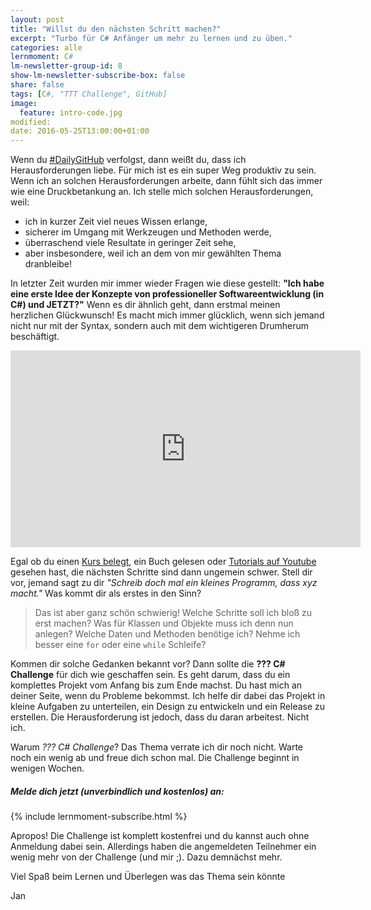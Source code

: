 ```yaml
---
layout: post
title: "Willst du den nächsten Schritt machen?"
excerpt: "Turbo für C# Anfänger um mehr zu lernen und zu üben."
categories: alle
lernmoment: C#
lm-newsletter-group-id: 8
show-lm-newsletter-subscribe-box: false
share: false
tags: [C#, "TTT Challenge", GitHub]
image:
  feature: intro-code.jpg
modified:
date: 2016-05-25T13:00:00+01:00
---
```


Wenn du [#DailyGitHub](https://github.com/LernMoment/DailyGitHub) verfolgst, dann weißt du, dass ich Herausforderungen liebe. Für mich ist es ein super Weg produktiv zu sein. Wenn ich an solchen Herausforderungen arbeite, dann fühlt sich das immer wie eine Druckbetankung an. Ich stelle mich solchen Herausforderungen, weil:

 - ich in kurzer Zeit viel neues Wissen erlange,
 - sicherer im Umgang mit Werkzeugen und Methoden werde,
 - überraschend viele Resultate in geringer Zeit sehe,
 - aber insbesondere, weil ich an dem von mir gewählten Thema dranbleibe!

In letzter Zeit wurden mir immer wieder Fragen wie diese gestellt: **"Ich habe eine erste Idee der Konzepte von professioneller Softwareentwicklung (in C#) und JETZT?"**
Wenn es dir ähnlich geht, dann erstmal meinen herzlichen Glückwunsch! Es macht mich immer glücklich, wenn sich jemand nicht nur mit der Syntax, sondern auch mit dem wichtigeren Drumherum beschäftigt.

<iframe width="560" height="315" src="https://www.youtube-nocookie.com/embed/3AIX1TzSqog?" frameborder="0" allow="encrypted-media" allowfullscreen></iframe>

Egal ob du einen [Kurs belegt](/einstieg-csharp/), ein Buch gelesen oder [Tutorials auf Youtube](https://www.youtube.com/playlist?list=PLP2TrPpx5VNkr-wmkjguVZAvN4T5EPJbF) gesehen hast, die nächsten Schritte sind dann ungemein schwer. Stell dir vor, jemand sagt zu dir *"Schreib doch mal ein kleines Programm, dass xyz macht."* Was kommt dir als erstes in den Sinn? 

> Das ist aber ganz schön schwierig!
> Welche Schritte soll ich bloß zu erst machen?
> Was für Klassen und Objekte muss ich denn nun anlegen?
> Welche Daten und Methoden benötige ich?
> Nehme ich besser eine `for` oder eine `while` Schleife?

Kommen dir solche Gedanken bekannt vor? Dann sollte die **??? C# Challenge** für dich wie geschaffen sein. Es geht darum, dass du ein komplettes Projekt vom Anfang bis zum Ende machst. Du hast mich an deiner Seite, wenn du Probleme bekommst. Ich helfe dir dabei das Projekt in kleine Aufgaben zu unterteilen, ein Design zu entwickeln und ein Release zu erstellen. Die Herausforderung ist jedoch, dass du daran arbeitest. Nicht ich.

Warum *??? C# Challenge*? Das Thema verrate ich dir noch nicht. Warte noch ein wenig ab und freue dich schon mal. Die Challenge beginnt in wenigen Wochen. 

<div class="subscribe-notice">
  <h5>Melde dich jetzt (unverbindlich und kostenlos) an:</h5>
    {% include lernmoment-subscribe.html %}
</div>

Apropos! Die Challenge ist komplett kostenfrei und du kannst auch ohne Anmeldung dabei sein. Allerdings haben die angemeldeten Teilnehmer ein wenig mehr von der Challenge (und mir ;). Dazu demnächst mehr.

Viel Spaß beim Lernen und Überlegen was das Thema sein könnte

Jan
